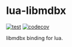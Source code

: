 # lua-libmdbx

[![test](https://github.com/mah0x211/lua-libmdbx/actions/workflows/test.yml/badge.svg)](https://github.com/mah0x211/lua-libmdbx/actions/workflows/test.yml)
[![codecov](https://codecov.io/gh/mah0x211/lua-libmdbx/branch/master/graph/badge.svg)](https://codecov.io/gh/mah0x211/lua-libmdbx)

libmdbx binding for lua.
